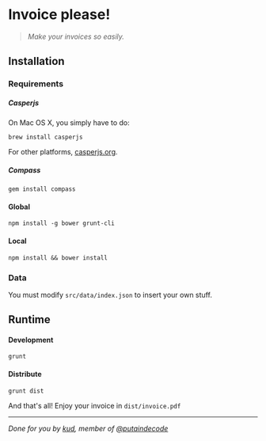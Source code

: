 Invoice please!
==============

  > _Make your invoices so easily._

## Installation

### Requirements

##### Casperjs

On Mac OS X, you simply have to do:

    brew install casperjs

For other platforms, [casperjs.org](http://casperjs.org/).

##### Compass

    gem install compass

#### Global

    npm install -g bower grunt-cli

#### Local

    npm install && bower install

### Data

You must modify `src/data/index.json` to insert your own stuff.

## Runtime

#### Development

    grunt

#### Distribute

    grunt dist

And that's all! Enjoy your invoice in `dist/invoice.pdf`


---

_Done for you by [kud](https://github.com/kud), member of [@putaindecode](https://github.com/putaindecode)_
